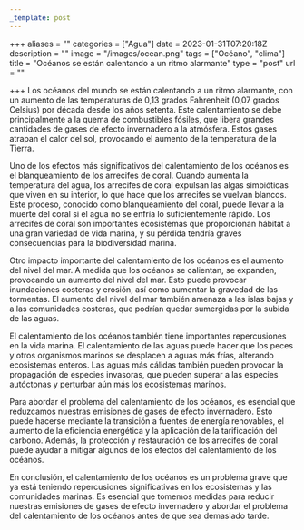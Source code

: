 ```yaml
---
_template: post
---
```


+++
aliases = ""
categories = ["Agua"]
date = 2023-01-31T07:20:18Z
description = ""
image = "/images/ocean.png"
tags = ["Océano", "clima"]
title = "Océanos se están calentando a un ritmo alarmante"
type = "post"
url = ""

+++
Los océanos del mundo se están calentando a un ritmo alarmante, con un aumento de las temperaturas de 0,13 grados Fahrenheit (0,07 grados Celsius) por década desde los años setenta. Este calentamiento se debe principalmente a la quema de combustibles fósiles, que libera grandes cantidades de gases de efecto invernadero a la atmósfera. Estos gases atrapan el calor del sol, provocando el aumento de la temperatura de la Tierra.  
  
Uno de los efectos más significativos del calentamiento de los océanos es el blanqueamiento de los arrecifes de coral. Cuando aumenta la temperatura del agua, los arrecifes de coral expulsan las algas simbióticas que viven en su interior, lo que hace que los arrecifes se vuelvan blancos. Este proceso, conocido como blanqueamiento del coral, puede llevar a la muerte del coral si el agua no se enfría lo suficientemente rápido. Los arrecifes de coral son importantes ecosistemas que proporcionan hábitat a una gran variedad de vida marina, y su pérdida tendría graves consecuencias para la biodiversidad marina.  
  
Otro impacto importante del calentamiento de los océanos es el aumento del nivel del mar. A medida que los océanos se calientan, se expanden, provocando un aumento del nivel del mar. Esto puede provocar inundaciones costeras y erosión, así como aumentar la gravedad de las tormentas. El aumento del nivel del mar también amenaza a las islas bajas y a las comunidades costeras, que podrían quedar sumergidas por la subida de las aguas.  
  
El calentamiento de los océanos también tiene importantes repercusiones en la vida marina. El calentamiento de las aguas puede hacer que los peces y otros organismos marinos se desplacen a aguas más frías, alterando ecosistemas enteros. Las aguas más cálidas también pueden provocar la propagación de especies invasoras, que pueden superar a las especies autóctonas y perturbar aún más los ecosistemas marinos.  
  
Para abordar el problema del calentamiento de los océanos, es esencial que reduzcamos nuestras emisiones de gases de efecto invernadero. Esto puede hacerse mediante la transición a fuentes de energía renovables, el aumento de la eficiencia energética y la aplicación de la tarificación del carbono. Además, la protección y restauración de los arrecifes de coral puede ayudar a mitigar algunos de los efectos del calentamiento de los océanos.  
  
En conclusión, el calentamiento de los océanos es un problema grave que ya está teniendo repercusiones significativas en los ecosistemas y las comunidades marinas. Es esencial que tomemos medidas para reducir nuestras emisiones de gases de efecto invernadero y abordar el problema del calentamiento de los océanos antes de que sea demasiado tarde.
